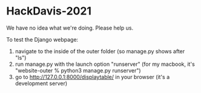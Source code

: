 # HackDavis-2021

We have no idea what we're doing. Please help us.

To test the Django webpage: 
1. navigate to the inside of the outer folder (so manage.py shows after "ls")
2. run manage.py with the launch option "runserver" (for my macbook, it's "website-outer % python3 manage.py runserver")
3. go to http://127.0.0.1:8000/displaytable/ in your browser (it's a development server)
